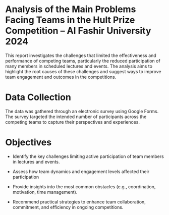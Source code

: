 # Analysis of the Main Problems Facing Teams in the Hult Prize Competition – Al Fashir University 2024
This report investigates the challenges that limited the effectiveness and performance of competing teams, particularly the reduced participation of many members in scheduled lectures and events. The analysis aims to highlight the root causes of these challenges and suggest ways to improve team engagement and outcomes in the competitions.

# Data Collection
The data was gathered through an electronic survey using Google Forms. The survey targeted the intended number of participants across the competing teams to capture their perspectives and experiences.

# Objectives
- Identify the key challenges limiting active participation of team members in lectures and events.

- Assess how team dynamics and engagement levels affected their participation

- Provide insights into the most common obstacles (e.g., coordination, motivation, time management).

- Recommend practical strategies to enhance team collaboration, commitment, and efficiency in ongoing competitions.
